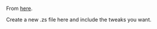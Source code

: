 From [here](http://minetweaker3.powerofbytes.com/wiki/Tutorial:Introduction#Writing_a_first_script).

Create a new .zs file here and include the tweaks you want.
